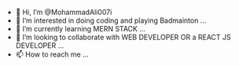- 👋 Hi, I’m @MohammadAli007i
- 👀 I’m interested in doing coding and playing Badmainton ...
- 🌱 I’m currently learning MERN STACK ...
- 💞️ I’m looking to collaborate with WEB DEVELOPER OR a REACT JS DEVELOPER ...
- 📫 How to reach me ...

<!---
MohammadAli007i/MohammadAli007i is a ✨ special ✨ repository because its `README.md` (this file) appears on your GitHub profile.
You can click the Preview link to take a look at your changes.
--->
